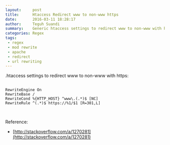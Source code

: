 ```yaml
---
layout:     post
title:      Htaccess Redirect www to non-www https
date:       2016-03-11 18:28:17
author:     Teguh Suandi
summary:    Generic htaccess settings to redirect www to non-www with https
categories: Regex
tags:
 - regex
 - mod rewrite
 - apache
 - redirect
 - url rewriting
---
```


.htaccess settings to redirect www to non-www with https:

<div class="highlight">
	<pre>
		<code class="language-bash" data-lang="bash">
RewriteEngine On
RewriteBase /
RewriteCond %{HTTP_HOST} ^www\.(.*)$ [NC]
RewriteRule ^(.*)$ https://%1/$1 [R=301,L]
		</code>
	</pre>
</div>

Reference:
- [http://stackoverflow.com/a/1270281](http://stackoverflow.com/a/1270281)